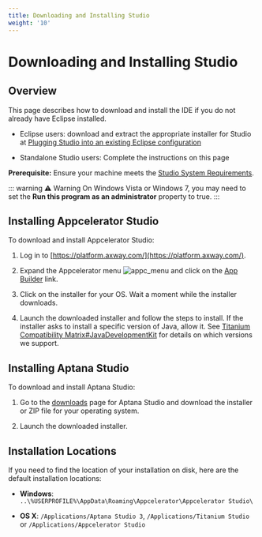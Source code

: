 ```yaml
---
title: Downloading and Installing Studio
weight: '10'
---
```


# Downloading and Installing Studio

## Overview

This page describes how to download and install the IDE if you do not already have Eclipse installed.

* Eclipse users: download and extract the appropriate installer for Studio at [Plugging Studio into an existing Eclipse configuration](#undefined)

* Standalone Studio users: Complete the instructions on this page

**Prerequisite:** Ensure your machine meets the [Studio System Requirements](/guide/Titanium_SDK/Titanium_SDK_Getting_Started/Installation_and_Configuration/Setting_up_Studio/#system-requirements).

::: warning ⚠️ Warning
On Windows Vista or Windows 7, you may need to set the **Run this program as an administrator** property to true.
:::

## Installing Appcelerator Studio

To download and install Appcelerator Studio:

1. Log in to [https://platform.axway.com/](https://platform.axway.com/).

2. Expand the Appcelerator menu ![appc_menu](/images/guide/download/thumbnails/30083017/appc_menu.png) and click on the [App Builder](https://platform.axway.com/#/product/studio) link.

3. Click on the installer for your OS. Wait a moment while the installer downloads.

4. Launch the downloaded installer and follow the steps to install. If the installer asks to install a specific version of Java, allow it. See [Titanium Compatibility Matrix#JavaDevelopmentKit](/guide/Titanium_SDK/Titanium_SDK_Getting_Started/Installation_and_Configuration/Titanium_Compatibility_Matrix/#java-development-kit) for details on which versions we support.

## Installing Aptana Studio

To download and install Aptana Studio:

1. Go to the [downloads](http://www.aptana.com/products/studio3/download) page for Aptana Studio and download the installer or ZIP file for your operating system.

2. Launch the downloaded installer.

## Installation Locations

If you need to find the location of your installation on disk, here are the default installation locations:

* **Windows**: `..\%USERPROFILE%\AppData\Roaming\Appcelerator\Appcelerator Studio\`

* **OS X**: `/Applications/Aptana Studio 3`, `/Applications/Titanium Studio` or `/Applications/Appcelerator Studio`
